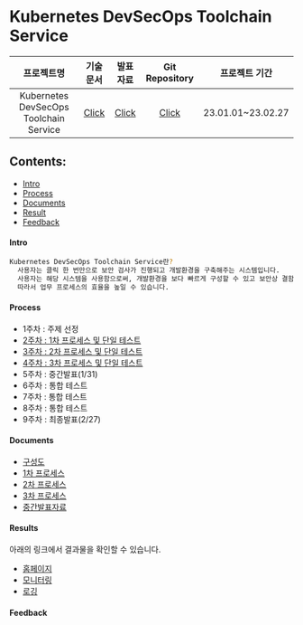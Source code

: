 # Kubernetes DevSecOps Toolchain Service

 프로젝트명 | 기술문서 | 발표자료 | Git Repository |프로젝트 기간 
:-------------: | :-------------: | :-------------: | :-------------: | :-------------:
 Kubernetes DevSecOps Toolchain Service | [Click](https://docs.google.com/document/d/1o6YaBrFl9ouEKxEBeTSaunQ44BkN39gFtcnx9rqwdEA/edit?usp=sharing) | [Click](https://www.notion.so/Main-Page-fe35c46b02d84682b73b5a394b44182f) | [Click](https://github.com/onesenal/Innogrid_Project.git) | 23.01.01~23.02.27

## Contents:
  - [Intro](#Intro)
  - [Process](#Process)
  - [Documents](#Documents)
  - [Result](#Result)
  - [Feedback](#Feedback)

#### Intro
```sh
Kubernetes DevSecOps Toolchain Service란?
  사용자는 클릭 한 번만으로 보안 검사가 진행되고 개발환경을 구축해주는 시스템입니다. 
  사용자는 해당 시스템을 사용함으로써, 개발환경을 보다 빠르게 구성할 수 있고 보안상 결함과 취약성을 해소할 수 있습니다. 
  따라서 업무 프로세스의 효율을 높일 수 있습니다. 
```

#### Process
  - 1주차 : 주제 선정
  - [2주차 : 1차 프로세스 및 단일 테스트](#1차)
  - [3주차 : 2차 프로세스 및 단일 테스트](#2nd)
  - [4주차 : 3차 프로세스 및 단일 테스트](#3rd)
  - 5주차 : 중간발표(1/31)
  - 6주차 : 통합 테스트
  - 7주차 : 통합 테스트
  - 8주차 : 통합 테스트
  - 9주차 : 최종발표(2/27)
  
#### Documents
- [구성도](https://drive.google.com/file/d/1Ze-LKVUij8m3b0f4SDvuXyMrpzjQ6pEk/view?usp=share_link)
- [1차 프로세스](https://docs.google.com/document/d/1l7MFdAAyGkWllzth7KHZe4zCoICNr3sdzxfmMvZzhYo/edit?usp=share_link)
- [2차 프로세스](https://docs.google.com/document/d/1xRl7jvD2D0YRw52dGKawLCe4UdmWvBEzkuReJnj1Ggs/edit?usp=sharing)
- [3차 프로세스](https://docs.google.com/document/d/1cicCTDoU5wSGKNh2eQ3zqHwVIgsqgEEHqEGrbdELAQU/edit?usp=share_link)
- [중간발표자료](https://docs.google.com/presentation/d/1x4Q1G8w-2wpBMtshDAtTIDW0fHK6rAvB/edit?usp=sharing&ouid=106249240240065525675&rtpof=true&sd=true)

#### Results
아래의 링크에서 결과물을 확인할 수 있습니다.
- [홈페이지](http://innogrid.duckdns.org)
- [모니터링](http://monitor.innogrid.duckdns.org)
- [로깅](http://logging.innogrid.duckdns.org)

#### Feedback
